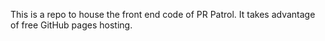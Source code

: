 This is a repo to house the front end code of PR Patrol. It takes advantage of free GitHub pages hosting.
